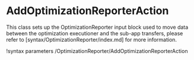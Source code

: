 # AddOptimizationReporterAction

This class sets up the OptimizationReporter input block used to move data between the optimization executioner and the sub-app transfers, please refer to
[syntax/OptimizationReporter/index.md] for more information.

!syntax parameters /OptimizationReporter/AddOptimizationReporterAction
